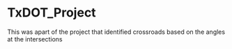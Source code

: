 # TxDOT_Project
This was apart of the project that identified crossroads based on the angles at the intersections 
